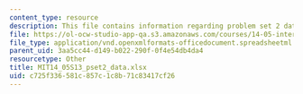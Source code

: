 ```yaml
---
content_type: resource
description: This file contains information regarding problem set 2 data.
file: https://ol-ocw-studio-app-qa.s3.amazonaws.com/courses/14-05-intermediate-macroeconomics-spring-2013/c725f336581c857c1c8b71c83417cf26_MIT14_05S13_pset2_data.xlsx
file_type: application/vnd.openxmlformats-officedocument.spreadsheetml.sheet
parent_uid: 3aa5cc44-d149-b022-290f-0f4e54db4da4
resourcetype: Other
title: MIT14_05S13_pset2_data.xlsx
uid: c725f336-581c-857c-1c8b-71c83417cf26
---
```

